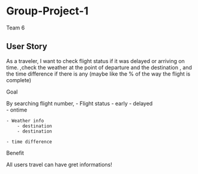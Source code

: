 # Group-Project-1
Team 6


## User Story

As a traveler, 
I want to check flight status if it was delayed or arriving on time.
,check the weather at the point of departure and the destination
, and the time difference if there is any
(maybe like the % of the way the flight is complete)


Goal 

By searching flight number, 
    - Flight status 
        - early
        - delayed   
        - ontime
    
    - Weather info
        - destination
        - destination

    - time difference

Benefit

All users travel can have gret informations!
